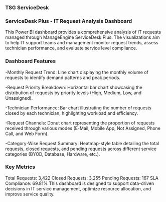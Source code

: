 ### TSG ServiceDesk

### ServiceDesk Plus - IT Request Analysis Dashboard
This Power BI dashboard provides a comprehensive analysis of IT requests managed through ManageEngine ServiceDesk Plus. The visualizations aim to help IT support teams and management monitor request trends, assess technician performance, and evaluate service level compliance.

### Dashboard Features
-Monthly Request Trend: Line chart displaying the monthly volume of requests to identify demand patterns and peak periods.

-Request Priority Breakdown: Horizontal bar chart showcasing the distribution of requests by priority levels (High, Medium, Low, and Unassigned).

-Technician Performance: Bar chart illustrating the number of requests closed by each technician, highlighting workload and efficiency.

-Request Channels: Donut chart representing the proportion of requests received through various modes (E-Mail, Mobile App, Not Assigned, Phone Call, and Web Form).

-Category-Wise Request Summary: Heatmap-style table detailing the total requests, closed requests, and pending requests across different service categories (BYOD, Database, 
   Hardware, etc.).
### Key Metrics
Total Requests: 3,422
Closed Requests: 3,255
Pending Requests: 167
SLA Compliance: 69.81%
This dashboard is designed to support data-driven decisions in IT service management, optimize resource allocation, and improve service quality.

